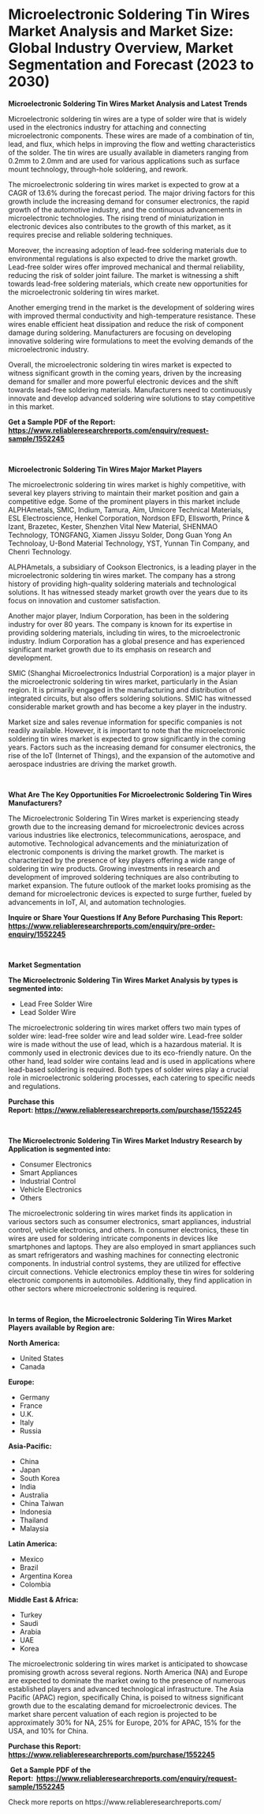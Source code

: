 <p><h1>Microelectronic Soldering Tin Wires Market Analysis and Market Size: Global Industry Overview, Market Segmentation and Forecast (2023 to 2030)</h1></p><p><strong>Microelectronic Soldering Tin Wires Market Analysis and Latest Trends</strong></p>
<p><p>Microelectronic soldering tin wires are a type of solder wire that is widely used in the electronics industry for attaching and connecting microelectronic components. These wires are made of a combination of tin, lead, and flux, which helps in improving the flow and wetting characteristics of the solder. The tin wires are usually available in diameters ranging from 0.2mm to 2.0mm and are used for various applications such as surface mount technology, through-hole soldering, and rework.</p><p>The microelectronic soldering tin wires market is expected to grow at a CAGR of 13.6% during the forecast period. The major driving factors for this growth include the increasing demand for consumer electronics, the rapid growth of the automotive industry, and the continuous advancements in microelectronic technologies. The rising trend of miniaturization in electronic devices also contributes to the growth of this market, as it requires precise and reliable soldering techniques.</p><p>Moreover, the increasing adoption of lead-free soldering materials due to environmental regulations is also expected to drive the market growth. Lead-free solder wires offer improved mechanical and thermal reliability, reducing the risk of solder joint failure. The market is witnessing a shift towards lead-free soldering materials, which create new opportunities for the microelectronic soldering tin wires market.</p><p>Another emerging trend in the market is the development of soldering wires with improved thermal conductivity and high-temperature resistance. These wires enable efficient heat dissipation and reduce the risk of component damage during soldering. Manufacturers are focusing on developing innovative soldering wire formulations to meet the evolving demands of the microelectronic industry.</p><p>Overall, the microelectronic soldering tin wires market is expected to witness significant growth in the coming years, driven by the increasing demand for smaller and more powerful electronic devices and the shift towards lead-free soldering materials. Manufacturers need to continuously innovate and develop advanced soldering wire solutions to stay competitive in this market.</p></p>
<p><strong>Get a Sample PDF of the Report:&nbsp; <a href="https://www.reliableresearchreports.com/enquiry/request-sample/1552245">https://www.reliableresearchreports.com/enquiry/request-sample/1552245</a></strong></p>
<p>&nbsp;</p>
<p><strong>Microelectronic Soldering Tin Wires Major Market Players</strong></p>
<p><p>The microelectronic soldering tin wires market is highly competitive, with several key players striving to maintain their market position and gain a competitive edge. Some of the prominent players in this market include ALPHAmetals, SMIC, Indium, Tamura, Aim, Umicore Technical Materials, ESL Electroscience, Henkel Corporation, Nordson EFD, Ellsworth, Prince & Izant, Brazetec, Kester, Shenzhen Vital New Material, SHENMAO Technology, TONGFANG, Xiamen Jissyu Solder, Dong Guan Yong An Technoloay, U-Bond Material Technology, YST, Yunnan Tin Company, and Chenri Technology.</p><p>ALPHAmetals, a subsidiary of Cookson Electronics, is a leading player in the microelectronic soldering tin wires market. The company has a strong history of providing high-quality soldering materials and technological solutions. It has witnessed steady market growth over the years due to its focus on innovation and customer satisfaction.</p><p>Another major player, Indium Corporation, has been in the soldering industry for over 80 years. The company is known for its expertise in providing soldering materials, including tin wires, to the microelectronic industry. Indium Corporation has a global presence and has experienced significant market growth due to its emphasis on research and development.</p><p>SMIC (Shanghai Microelectronics Industrial Corporation) is a major player in the microelectronic soldering tin wires market, particularly in the Asian region. It is primarily engaged in the manufacturing and distribution of integrated circuits, but also offers soldering solutions. SMIC has witnessed considerable market growth and has become a key player in the industry.</p><p>Market size and sales revenue information for specific companies is not readily available. However, it is important to note that the microelectronic soldering tin wires market is expected to grow significantly in the coming years. Factors such as the increasing demand for consumer electronics, the rise of the IoT (Internet of Things), and the expansion of the automotive and aerospace industries are driving the market growth.</p></p>
<p>&nbsp;</p>
<p><strong>What Are The Key Opportunities For Microelectronic Soldering Tin Wires Manufacturers?</strong></p>
<p><p>The Microelectronic Soldering Tin Wires market is experiencing steady growth due to the increasing demand for microelectronic devices across various industries like electronics, telecommunications, aerospace, and automotive. Technological advancements and the miniaturization of electronic components is driving the market growth. The market is characterized by the presence of key players offering a wide range of soldering tin wire products. Growing investments in research and development of improved soldering techniques are also contributing to market expansion. The future outlook of the market looks promising as the demand for microelectronic devices is expected to surge further, fueled by advancements in IoT, AI, and automation technologies.</p></p>
<p><strong>Inquire or Share Your Questions If Any Before Purchasing This Report: <a href="https://www.reliableresearchreports.com/enquiry/pre-order-enquiry/1552245">https://www.reliableresearchreports.com/enquiry/pre-order-enquiry/1552245</a></strong></p>
<p>&nbsp;</p>
<p><strong>Market Segmentation</strong></p>
<p><strong>The Microelectronic Soldering Tin Wires Market Analysis by types is segmented into:</strong></p>
<p><ul><li>Lead Free Solder Wire</li><li>Lead Solder Wire</li></ul></p>
<p><p>The microelectronic soldering tin wires market offers two main types of solder wire: lead-free solder wire and lead solder wire. Lead-free solder wire is made without the use of lead, which is a hazardous material. It is commonly used in electronic devices due to its eco-friendly nature. On the other hand, lead solder wire contains lead and is used in applications where lead-based soldering is required. Both types of solder wires play a crucial role in microelectronic soldering processes, each catering to specific needs and regulations.</p></p>
<p><strong>Purchase this Report:&nbsp;<a href="https://www.reliableresearchreports.com/purchase/1552245">https://www.reliableresearchreports.com/purchase/1552245</a></strong></p>
<p>&nbsp;</p>
<p><strong>The Microelectronic Soldering Tin Wires Market Industry Research by Application is segmented into:</strong></p>
<p><ul><li>Consumer Electronics</li><li>Smart Appliances</li><li>Industrial Control</li><li>Vehicle Electronics</li><li>Others</li></ul></p>
<p><p>The microelectronic soldering tin wires market finds its application in various sectors such as consumer electronics, smart appliances, industrial control, vehicle electronics, and others. In consumer electronics, these tin wires are used for soldering intricate components in devices like smartphones and laptops. They are also employed in smart appliances such as smart refrigerators and washing machines for connecting electronic components. In industrial control systems, they are utilized for effective circuit connections. Vehicle electronics employ these tin wires for soldering electronic components in automobiles. Additionally, they find application in other sectors where microelectronic soldering is required.</p></p>
<p>&nbsp;</p>
<p><strong>In terms of Region, the Microelectronic Soldering Tin Wires Market Players available by Region are:</strong></p>
<p>
    <p> <strong> North America: </strong>
        <ul>
            <li>United States</li>
            <li>Canada</li>
        </ul>
        </p> 
    <p> <strong> Europe: </strong>
        <ul>
            <li>Germany</li>
            <li>France</li>
            <li>U.K.</li>
            <li>Italy</li>
            <li>Russia</li>
        </ul>
        </p> 
    <p> <strong> Asia-Pacific: </strong>
        <ul>
            <li>China</li>
            <li>Japan</li>
            <li>South Korea</li>
            <li>India</li>
            <li>Australia</li>
            <li>China Taiwan</li>
            <li>Indonesia</li>
            <li>Thailand</li>
            <li>Malaysia</li>
        </ul>
        </p> 
    <p> <strong> Latin America: </strong>
        <ul>
            <li>Mexico</li>
            <li>Brazil</li>
            <li>Argentina Korea</li>
            <li>Colombia</li>
        </ul>
        </p> 
    <p> <strong> Middle East & Africa: </strong>
        <ul>
            <li>Turkey</li>
            <li>Saudi</li>
            <li>Arabia</li>
            <li>UAE</li>
            <li>Korea</li>
        </ul>
    </p>
    </p>
<p><p>The microelectronic soldering tin wires market is anticipated to showcase promising growth across several regions. North America (NA) and Europe are expected to dominate the market owing to the presence of numerous established players and advanced technological infrastructure. The Asia Pacific (APAC) region, specifically China, is poised to witness significant growth due to the escalating demand for microelectronic devices. The market share percent valuation of each region is projected to be approximately 30% for NA, 25% for Europe, 20% for APAC, 15% for the USA, and 10% for China.</p></p>
<p><strong>Purchase this Report: <a href="https://www.reliableresearchreports.com/purchase/1552245">https://www.reliableresearchreports.com/purchase/1552245</a></strong></p>
<p>&nbsp;<strong>Get a Sample PDF of the Report:&nbsp;&nbsp;<a href="https://www.reliableresearchreports.com/enquiry/request-sample/1552245">https://www.reliableresearchreports.com/enquiry/request-sample/1552245</a></strong></p>
<p><strong></strong></p>
<p>Check more reports on https://www.reliableresearchreports.com/</p>